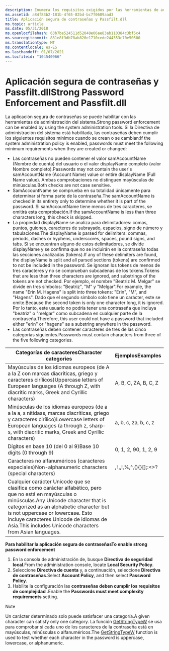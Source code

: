```yaml
---
description: Enumera los requisitos exigidos por las herramientas de administración del sistema de contraseñas seguras.
ms.assetid: a84f83b2-181b-4f65-82bd-bc7f0689aad3
title: Aplicación segura de contraseñas y Passfilt.dll
ms.topic: article
ms.date: 05/31/2018
ms.openlocfilehash: 63b7be524511d52048e06ae83ab110384c3bf5c4
ms.sourcegitcommit: 831e8f3db78ab820e1710cede244553c70e50500
ms.translationtype: MT
ms.contentlocale: es-ES
ms.lasthandoff: 01/07/2021
ms.locfileid: "104540966"
---
```

# <a name="strong-password-enforcement-and-passfiltdll"></a><span data-ttu-id="cd293-103">Aplicación segura de contraseñas y Passfilt.dll</span><span class="sxs-lookup"><span data-stu-id="cd293-103">Strong Password Enforcement and Passfilt.dll</span></span>

<span data-ttu-id="cd293-104">La aplicación segura de contraseñas se puede habilitar con las herramientas de administración del sistema.</span><span class="sxs-lookup"><span data-stu-id="cd293-104">Strong password enforcement can be enabled by using the system administration tools.</span></span> <span data-ttu-id="cd293-105">Si la Directiva de administración del sistema está habilitada, las contraseñas deben cumplir los siguientes requisitos mínimos cuando se crean o se cambian:</span><span class="sxs-lookup"><span data-stu-id="cd293-105">If the system administration policy is enabled, passwords must meet the following minimum requirements when they are created or changed:</span></span>

-   <span data-ttu-id="cd293-106">Las contraseñas no pueden contener el valor samAccountName (Nombre de cuenta) del usuario o el valor displayName completo (valor Nombre completo).</span><span class="sxs-lookup"><span data-stu-id="cd293-106">Passwords may not contain the user's samAccountName (Account Name) value or entire displayName (Full Name value).</span></span> <span data-ttu-id="cd293-107">Ambas comprobaciones no distinguen mayúsculas de minúsculas.</span><span class="sxs-lookup"><span data-stu-id="cd293-107">Both checks are not case sensitive.</span></span>
-   <span data-ttu-id="cd293-108">SamAccountName se comprueba en su totalidad únicamente para determinar si forma parte de la contraseña.</span><span class="sxs-lookup"><span data-stu-id="cd293-108">The samAccountName is checked in its entirety only to determine whether it is part of the password.</span></span> <span data-ttu-id="cd293-109">Si samAccountName tiene menos de tres caracteres, se omitirá esta comprobación.</span><span class="sxs-lookup"><span data-stu-id="cd293-109">If the samAccountName is less than three characters long, this check is skipped.</span></span>
-   <span data-ttu-id="cd293-110">La propiedad displayName se analiza para delimitadores: comas, puntos, guiones, caracteres de subrayado, espacios, signo de número y tabulaciones.</span><span class="sxs-lookup"><span data-stu-id="cd293-110">The displayName is parsed for delimiters: commas, periods, dashes or hyphens, underscores, spaces, pound signs, and tabs.</span></span> <span data-ttu-id="cd293-111">Si se encuentran alguno de estos delimitadores, se divide displayName y se confirma que no se incluirán en la contraseña todas las secciones analizadas (tokens).</span><span class="sxs-lookup"><span data-stu-id="cd293-111">If any of these delimiters are found, the displayName is split and all parsed sections (tokens) are confirmed to not be included in the password.</span></span> <span data-ttu-id="cd293-112">Se ignoran los tokens de menos de tres caracteres y no se comprueban subcadenas de los tokens.</span><span class="sxs-lookup"><span data-stu-id="cd293-112">Tokens that are less than three characters are ignored, and substrings of the tokens are not checked.</span></span> <span data-ttu-id="cd293-113">Por ejemplo, el nombre "Beatriz M. Melgar" se divide en tres símbolos: "Beatriz", "M" y "Melgar".</span><span class="sxs-lookup"><span data-stu-id="cd293-113">For example, the name "Erin M. Hagens" is split into three tokens: "Erin", "M", and "Hagens".</span></span> <span data-ttu-id="cd293-114">Dado que el segundo símbolo solo tiene un carácter, este se omite.</span><span class="sxs-lookup"><span data-stu-id="cd293-114">Because the second token is only one character long, it is ignored.</span></span> <span data-ttu-id="cd293-115">Por lo tanto, este usuario no podría tener una contraseña que incluya "beatriz" o "melgar" como subcadena en cualquier parte de la contraseña.</span><span class="sxs-lookup"><span data-stu-id="cd293-115">Therefore, this user could not have a password that included either "erin" or "hagens" as a substring anywhere in the password.</span></span>
-   <span data-ttu-id="cd293-116">Las contraseñas deben contener caracteres de tres de las cinco categorías siguientes.</span><span class="sxs-lookup"><span data-stu-id="cd293-116">Passwords must contain characters from three of the five following categories.</span></span>



| <span data-ttu-id="cd293-117">Categorías de caracteres</span><span class="sxs-lookup"><span data-stu-id="cd293-117">Character categories</span></span>                                                                                                                                                      | <span data-ttu-id="cd293-118">Ejemplos</span><span class="sxs-lookup"><span data-stu-id="cd293-118">Examples</span></span>                               |
|---------------------------------------------------------------------------------------------------------------------------------------------------------------------------|----------------------------------------|
| <span data-ttu-id="cd293-119">Mayúsculas de los idiomas europeos (de A a la Z con marcas diacríticas, griego y caracteres cirílicos)</span><span class="sxs-lookup"><span data-stu-id="cd293-119">Uppercase letters of European languages (A through Z, with diacritic marks, Greek and Cyrillic characters)</span></span><br/>                                                     | <span data-ttu-id="cd293-120">A, B, C, Z</span><span class="sxs-lookup"><span data-stu-id="cd293-120">A, B, C,   Z</span></span><br/>                |
| <span data-ttu-id="cd293-121">Minúsculas de los idiomas europeos (de a a la a, s nítidass, marcas diacríticas, griego y caracteres cirílico)</span><span class="sxs-lookup"><span data-stu-id="cd293-121">Lowercase letters of European languages (a through z, sharp-s, with diacritic marks, Greek and Cyrillic characters)</span></span><br/>                                            | <span data-ttu-id="cd293-122">a, b, c, z</span><span class="sxs-lookup"><span data-stu-id="cd293-122">a, b, c,   z</span></span><br/>                |
| <span data-ttu-id="cd293-123">Dígitos en base 10 (del 0 al 9)</span><span class="sxs-lookup"><span data-stu-id="cd293-123">Base 10 digits (0 through 9)</span></span><br/>                                                                                                                                   | <span data-ttu-id="cd293-124">0, 1, 2, 9</span><span class="sxs-lookup"><span data-stu-id="cd293-124">0, 1, 2,   9</span></span><br/>                |
| <span data-ttu-id="cd293-125">Caracteres no alfanuméricos (caracteres especiales)</span><span class="sxs-lookup"><span data-stu-id="cd293-125">Non-alphanumeric characters (special characters)</span></span><br/>                                                                                                               | <span data-ttu-id="cd293-126">$,!,%, ^, () {} \[ \] ;: <>?</span><span class="sxs-lookup"><span data-stu-id="cd293-126">$,!,%,^,(){}\[\];:<>?</span></span><br/> |
| <span data-ttu-id="cd293-127">Cualquier carácter Unicode que se clasifica como carácter alfabético, pero que no está en mayúsculas o minúsculas.</span><span class="sxs-lookup"><span data-stu-id="cd293-127">Any Unicode character that is categorized as an alphabetic character but is not uppercase or lowercase.</span></span> <span data-ttu-id="cd293-128">Esto incluye caracteres Unicode de idiomas de Asia.</span><span class="sxs-lookup"><span data-stu-id="cd293-128">This includes Unicode characters from Asian languages.</span></span><br/> |                                        |



 

<span data-ttu-id="cd293-129">**Para habilitar la aplicación segura de contraseñas**</span><span class="sxs-lookup"><span data-stu-id="cd293-129">**To enable strong password enforcement**</span></span>

1.  <span data-ttu-id="cd293-130">En la consola de administración de, busque **Directiva de seguridad local**.</span><span class="sxs-lookup"><span data-stu-id="cd293-130">From the administration console, locate **Local Security Policy**.</span></span>
2.  <span data-ttu-id="cd293-131">Seleccione **Directiva de cuenta** y, a continuación, seleccione **Directiva de contraseñas**.</span><span class="sxs-lookup"><span data-stu-id="cd293-131">Select **Account Policy**, and then select **Password Policy**.</span></span>
3.  <span data-ttu-id="cd293-132">Habilite la configuración las **contraseñas deben cumplir los requisitos de complejidad** .</span><span class="sxs-lookup"><span data-stu-id="cd293-132">Enable the **Passwords must meet complexity requirements** setting.</span></span>

> [!Note]  
> <span data-ttu-id="cd293-133">Un carácter determinado solo puede satisfacer una categoría.</span><span class="sxs-lookup"><span data-stu-id="cd293-133">A given character can satisfy only one category.</span></span> <span data-ttu-id="cd293-134">La función [GetStringTypeW](/windows/win32/api/stringapiset/nf-stringapiset-getstringtypew) se usa para comprobar si cada uno de los caracteres de la contraseña está en mayúsculas, minúsculas o alfanuméricos.</span><span class="sxs-lookup"><span data-stu-id="cd293-134">The [GetStringTypeW](/windows/win32/api/stringapiset/nf-stringapiset-getstringtypew) function is used to test whether each character in the password is uppercase, lowercase, or alphanumeric.</span></span>

 

 

